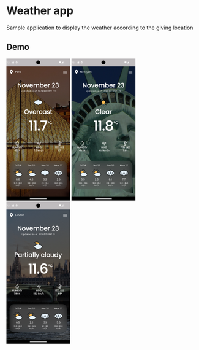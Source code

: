# Weather app

Sample application to display the weather according to the giving location

## Demo

<div style='width: 100%'>
<!-- <img src='screenshots/1.png' width='33%' /> -->
<img src='screenshots/2.png' width='33%'  />
<img src='screenshots/3.png' width='33%'  />
<img src='screenshots/4.png' width='33%'  />
</div>
